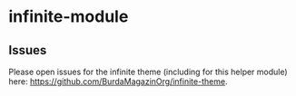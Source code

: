 # infinite-module

## Issues
Please open issues for the infinite theme (including for this helper module) here: https://github.com/BurdaMagazinOrg/infinite-theme.
